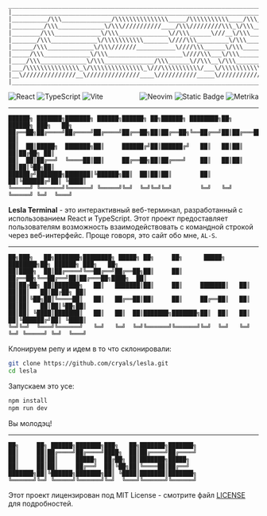 ```
______________________________________________________________________________________________________
|____________________________________________________________________________________________________|
|__________/\\\______________/\\\\\\\\\\\\\\\_____/\\\\\\\\\\\____/\\\_________________/\\\\\\\\\____|
|_________/\\\_____________\/\\\///////////____/\\\/////////\\\_\/\\\_______________/\\\\\\\\\\\\\___|
|________/\\\_____________\/\\\______________\//\\\______\///__\/\\\______________/\\\/////////\\\___|
|_______/\\\_____________\/\\\\\\\\\\\_______\////\\\_________\/\\\_____________\/\\\_______\/\\\____|
|______/\\\_____________\/\\\///////___________\////\\\______\/\\\_____________\/\\\\\\\\\\\\\\\_____|
|_____/\\\_____________\/\\\_____________________\////\\\___\/\\\_____________\/\\\/////////\\\______|
|____/\\\_____________\/\\\______________/\\\______\//\\\__\/\\\_____________\/\\\_______\/\\\_______|
|___/\\\\\\\\\\\\\\\_\/\\\\\\\\\\\\\\\_\///\\\\\\\\\\\/___\/\\\\\\\\\\\\\\\_\/\\\_______\/\\\________|
|__\///////////////__\///////////////____\///////////_____\///////////////__\///________\///_________|
|____________________________________________________________________________________________________|
```
<div align="center">
<div style="display: flex; justify-content: space-between; align-items: center;">
  <div>
    <img src="https://img.shields.io/badge/react-087ea4?style=for-the-badge&logo=react&logoColor=fff&link=https%3A%2F%2Freact.dev%2F" alt="React">
    <img src="https://img.shields.io/badge/TypeScript-3178c6?style=for-the-badge&logo=typescript&logoColor=fff&link=https%3A%2F%2Fwww.typescriptlang.org%2F" alt="TypeScript">
    <img src="https://img.shields.io/badge/Vite-3f375f?style=for-the-badge&logo=vite&logoColor=fff&link=https%3A%2F%2Fvite.dev%2F" alt="Vite">
  </div>
  <div>
    <img src="https://img.shields.io/badge/neovim-588e3e?style=for-the-badge&logo=neovim&logoColor=fff&link=https%3A%2F%2Fneovim.io%2F" alt="Neovim">
<img alt="Static Badge" src="https://img.shields.io/badge/telegram-blue?style=for-the-badge&logo=telegram&logoColor=fff&link=https%3A%2F%2Ft.me%2Fstopco_ru">
    <img src="https://img.shields.io/badge/Yandex%20Metrika-E37400?style=for-the-badge&logo=google%20analytics&logoColor=white" alt="Metrika">
  </div>
</div>
</div>

---

```
██████╗ ███████╗███████╗ ██████╗██████╗ ██╗██████╗ ████████╗██╗ ██████╗ ███╗   ██╗
██╔══██╗██╔════╝██╔════╝██╔════╝██╔══██╗██║██╔══██╗╚══██╔══╝██║██╔═══██╗████╗  ██║
██║  ██║█████╗  ███████╗██║     ██████╔╝██║██████╔╝   ██║   ██║██║   ██║██╔██╗ ██║
██║  ██║██╔══╝  ╚════██║██║     ██╔══██╗██║██╔═══╝    ██║   ██║██║   ██║██║╚██╗██║
██████╔╝███████╗███████║╚██████╗██║  ██║██║██║        ██║   ██║╚██████╔╝██║ ╚████║
╚═════╝ ╚══════╝╚══════╝ ╚═════╝╚═╝  ╚═╝╚═╝╚═╝        ╚═╝   ╚═╝ ╚═════╝ ╚═╝  ╚═══╝
```

**Lesla Terminal** - это интерактивный веб-терминал, разработанный с использованием React и TypeScript. Этот проект предоставляет пользователям возможность взаимодействовать с командной строкой через веб-интерфейс. Проще говоря, это сайт обо мне, `AL-S`.

---

```
██╗███╗   ██╗███████╗████████╗ █████╗ ██╗     ██╗      █████╗ ████████╗██╗ ██████╗ ███╗   ██╗
██║████╗  ██║██╔════╝╚══██╔══╝██╔══██╗██║     ██║     ██╔══██╗╚══██╔══╝██║██╔═══██╗████╗  ██║
██║██╔██╗ ██║███████╗   ██║   ███████║██║     ██║     ███████║   ██║   ██║██║   ██║██╔██╗ ██║
██║██║╚██╗██║╚════██║   ██║   ██╔══██║██║     ██║     ██╔══██║   ██║   ██║██║   ██║██║╚██╗██║
██║██║ ╚████║███████║   ██║   ██║  ██║███████╗███████╗██║  ██║   ██║   ██║╚██████╔╝██║ ╚████║
╚═╝╚═╝  ╚═══╝╚══════╝   ╚═╝   ╚═╝  ╚═╝╚══════╝╚══════╝╚═╝  ╚═╝   ╚═╝   ╚═╝ ╚═════╝ ╚═╝  ╚═══╝
```
Клонируем репу и идем в то что склонировали:
```bash
git clone https://github.com/cryals/lesla.git
cd lesla
```
Запускаем это усе:
```bash
npm install
npm run dev
```
Вы молодэц!

---
```
██╗     ██╗ ██████╗███████╗███╗   ██╗███████╗███████╗
██║     ██║██╔════╝██╔════╝████╗  ██║██╔════╝██╔════╝
██║     ██║██║     █████╗  ██╔██╗ ██║███████╗█████╗  
██║     ██║██║     ██╔══╝  ██║╚██╗██║╚════██║██╔══╝  
███████╗██║╚██████╗███████╗██║ ╚████║███████║███████╗
╚══════╝╚═╝ ╚═════╝╚══════╝╚═╝  ╚═══╝╚══════╝╚══════╝
```
Этот проект лицензирован под MIT License - смотрите файл [LICENSE](./LICENSE) для подробностей.

